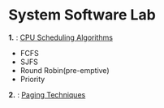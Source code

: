 # System Software Lab

**1.** : [CPU Scheduling Algorithms](/Exp_1)
  - FCFS
  - SJFS
  - Round Robin(pre-emptive)
  - Priority

**2.** : [Paging Techniques](/Exp_2)
